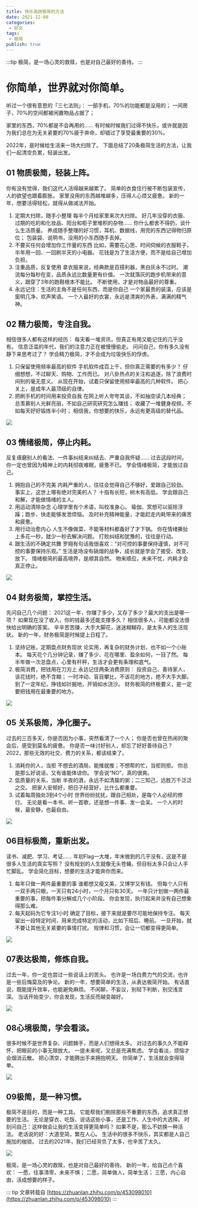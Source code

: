 ```yaml
---
title: 快乐高效极简的方法
date: 2021-12-08
categories:
 - 好文
tags:
 - 极简
publish: true
---
```

:::tip
极简，是一场心灵的救赎，也是对自己最好的善待。
:::
<!-- more -->
# 你简单，世界就对你简单。
听过一个很有意思的「三七法则」：
一部手机，70%的功能都是没用的；
一间房子，70%的空间都被闲置物品占据了；

家里的东西，70%都是不会再用的......
有时候时候我们过得不快乐，或许就是因为我们总在为无关紧要的70%疲于奔命，却错过了享受最重要的30%。

2022年，是时候给生活来一场大扫除了。
下面总结了20条极简生活的方法，让我们一起清空负累，轻装出发。

## 01 物质极简，轻装上阵。


你有没有觉得，我们这代人活得越来越累了。
简单的衣食住行被不断包装宣传，人的欲望也跟着膨胀。
家里没用的东西越堆越多，压得人心烦又疲惫。
新的一年，想要活得轻松，就得从做减法开始。
1. 定期大扫除，随手小整理
每半个月给家里来次大扫除。
好几年没穿的衣服、过期的吃的和化妆品、阳台和柜子里堆积的杂物……
你什么都舍不得扔，谈什么生活质量。
养成随手整理的好习惯，耳机、数据线，用完的东西记得物归原位；
包装袋、说明书，没用的小东西随手丢掉。
2. 不要买任何会增加你工作量的东西
比如，需要花心思、时间伺候的衣服鞋子，半年用一回、一回刷半天的小电器。
花钱是为了生活方便，而不是给自己增加负担。
3. 注重品质，反复使用
拿衣服来说，经典款是百搭利器，黑白灰永不过时。
潮流每分每秒在变，品质永远比数量更有价值。
一次就落灰的跑步机带来的意义，跟穿了3年的跑鞋根本不能比。
不断使用，才是对物品最好的尊重。
4. 永远记住：生活的主角不是任何东西，而是你自己
一个家最贵的装潢，应该是窗明几净，欢声笑语。
一个人最好的衣裳，永远是清爽的外表，满满的精气神。


## 02 精力极简，专注自我。


相信很多人都有这样的经历：
每天看一堆资讯，但真正有用又能记住的几乎没有。
信息泛滥的年代，我们的注意力正在被慢慢偷走。
问问自己，你有多久没有静下来思考过了？
学会精力极简，才不会成为垃圾快乐的俘虏。
1. 只保留使用频率最高的软件
手机软件成百上千，但你真正需要的有多少？
仔细想想，不过聊天、购物、工作而已。
对八卦热点的关注和追逐，除了浪费时间别的毫无意义。
从现在开始，试着只保留使用频率最高的几种软件。
把心关上，是成年人最顶级的自律。
2. 把刷手机的时间用来投资自我
在网上听人夸夸其谈，不如抽空读几本经典；
总羡慕别人光鲜亮丽，不如自己研究研究怎么赚钱；
收藏了一堆健身视频，不如每天好好锻炼半小时；
相信我，你想要的快乐，永远有更高级的替代品。

![](https://blog.jdqiong.cn/202203041424445.png)

## 03 情绪极简，停止内耗。


反复琢磨别人的看法、一件事纠结来纠结去、严重自我怀疑……
过去这段时间，你一定也曾因为精神上的内耗彻夜难眠，疲惫不已。
学会情绪极简，才能放过自己。
1. 拥抱自己的不完美
内耗严重的人，往往会觉得自己不够好，爱跟自己较劲。
事实上，这世上哪有绝对完美的人？
十指有长短，树木有高低。
学会跟自己和解，才能做情绪的主人。
2. 用运动清除杂念
心理学里有个术语，叫校准身心。
瑜伽、冥想可以驱除浮躁；跑步、快走能够发泄烦恼。
及时补充精神能量，才能赶走内耗带来的痛苦和疲惫。
3. 用行动治愈内心
人生不像做菜，不能等材料都备好了才下锅。
你在情绪撕扯上多花一秒，就少一秒去解决问题。
打败纠结和犹豫的，往往是行动。
4. 跟生活的不确定共舞
罗翔有句话我很喜欢：“对可控的事要保持谨慎，对不可控的事要保持乐观。”
生活是场没有硝烟的战争，成长就是学会了接受、改变、放下。
情绪极简的最高境界，是顺其自然。
物来顺应，未来不忧，内耗才会真正停止。

![](https://blog.jdqiong.cn/202203041425798.png)

## 04 财务极简，掌控生活。


先问自己几个问题：
2021这一年，你赚了多少，又存了多少？最大的支出是哪一项？
如果现在没了收入，你的钱最多还能支撑多久？
相信很多人，可能都没法很快给出明确的答案。
辛辛苦苦赚，大手大脚花，迷迷糊糊存，是太多人的生活现状。
新的一年，财务极简是时候提上日程了。
1. 坚持记账，定期盘点财务现状
论实用，再复杂的财务计划，也不如一个小账本。
每天花个几分钟记录，赚了多少、花在哪里、盈余如何，一目了然。
每半年做一次总盘点，心里有杆秤，生活才会更有条理和底气。
2. 极简消费，把钱用在刀刃上
永远记住两条消费原则：
投资自己、善待家人，该花钱时，绝不含糊；
一时冲动、盲目攀比，不该花的地方，绝不大手大脚。
到了一定年纪，挣钱如针掘地，开销如水浇沙。
财务极简的终极要义，是一定要把钱用在最重要的地方。

![](https://blog.jdqiong.cn/202203041425673.png)
## 05 关系极简，净化圈子。


过去的三百多天，你是否因为小事，突然看清了一个人；
你是否也曾在热闹的聚会后，感受到莫名的疲惫。
你是否一味讨好别人，却忘了好好善待自己？
2022，那些无效的社交、费力的关系，都该结束了。
1. 消耗你的人，当拒
不想去的酒局，能推就推；不想帮的忙，当拒则拒。
你总是那么好说话，又有谁能体谅你。
学会说“NO”，真的很爽。
2. 低质量的关系，当断
半夜的酒，永远不如清晨的粥；二三知己，远胜万千泛泛之交。
把家人安顿好，把日子经营好，比什么都重要。
3. 试着每周独处3到4个小时
世界纷纷扰扰，跟自己相处，是每个人必经的修行。
无论是看一本书、听一首歌，还是想一件事、发一会呆。
一个人的时候，最安静，也最自由。

![](https://blog.jdqiong.cn/202203041425493.png)

## 06目标极简，重新出发。


读书、减肥、学习、考证……
年初Flag一大堆，年末做到的几乎没有，这是不是很多人生活的真实写照？
没有规划的人生就像无头苍蝇，但目标太多只会让人手忙脚乱。
学会简化目标，想要的生活才能奔你而来。
1. 每年只做一两件最重要的事
谁都想又瘦又美，又博学又有钱。
但每个人只有一双手两只眼，一天只有24小时，一个月只有30天。
一年只计划做一两件最重要的事，把每件事分解成几个小阶段。
你会发现，执行起来并没有自己想象得那么难。
2. 每天起码为它专注1小时
确定了目标，接下来就是要尽可能地保持专注。
每天留出一段特定时间，用来完成特定的活动，比如下班后、睡前。
一旦开始，就不要让其他无关紧要的事情打扰。
规律和习惯，会让一切都变得更简单。

![](https://blog.jdqiong.cn/202203041425858.png)

## 07表达极简，修炼自我。


过去一年，你一定也尝过一些说话上的苦头。
也许是一场白费力气的交流，也许是一些后悔莫及的争论。
新的一年，想要简单的生活，从表达极简开始。
有话直说，既能提升效率，也能避免麻烦。
不闲聊，不妄议，别轻下判断，别交浅言深。
当话开始变少，你会发现，生活反而越变越好。

![](https://blog.jdqiong.cn/202203041425819.png)
## 08心境极简，学会看淡。


很多时候不是世界复杂、问题棘手，而是人们想得太多。
对过去的事久久不能释怀，把眼前的小事无限放大。
一提未来呢，又总是充满焦虑。
学会看淡，烦恼才会烟消云散。
把心清空，才能腾出手来拥抱明天。
你简单了，生活就会变得简单。

![](https://blog.jdqiong.cn/202203041426776.png)
## 09极简，是一种习惯。


极简不是目的，而是一种工具。
它能帮我们剔除那些不重要的东西，追求真正想要的生活。
无论是穿衣、吃饭、说话这些小事，还是工作、人生中的大选择。
时刻问自己：这样做会让我的生活变得更简单吗？
如果不是，那么不妨换一种活法。
老话说的好：大道至简，繁在人心。
生活中的很多不快乐，其实都是人自己施加的枷锁。
过去的2021年，我们已经背负了太多，也辛苦了太久。

![](https://blog.jdqiong.cn/202203041426369.png)


极简，是一场心灵的救赎，也是对自己最好的善待。
新的一年，给自己点个喜欢：
一愿，往事清零，未来不惧；
二愿，简单做人，简单生活；
三愿，内心自由，活成想要的样子。

::: tip
文章转载自 [https://zhuanlan.zhihu.com/p/453098010](https://zhuanlan.zhihu.com/p/453098010)
:::